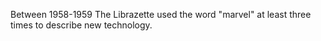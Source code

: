 Between 1958-1959 The Librazette used the word "marvel" at least three times to describe new technology.
